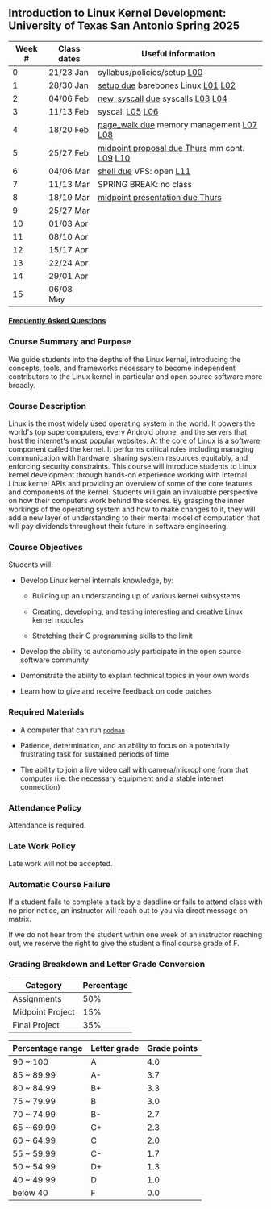 ## Introduction to Linux Kernel Development: University of Texas San Antonio Spring 2025

| Week # | Class dates | Useful information |
| -- | -- | -- |
| 0 | 21/23 Jan | syllabus/policies/setup [L00](/lectures/L00.md) |
| 1 | 28/30 Jan | [setup due](/assignments/setup.md) barebones Linux [L01](/lectures/L01.md) [L02](/lectures/L02.md)|
| 2 | 04/06 Feb | [new_syscall due](/assignments/new_syscall.md) syscalls [L03](/lectures/L03.md) [L04](/lectures/L04.md)|
| 3 | 11/13 Feb | syscall [L05](/lectures/L05.md) [L06](/lectures/L06.md) |
| 4 | 18/20 Feb | [page_walk due](/assignments/page_walk.md) memory management [L07](/lectures/L07.md) [L08](/lectures/L08.md) |
| 5 | 25/27 Feb | [midpoint proposal due Thurs](/assignments/midpoint.md) mm cont. [L09](/lectures/L09.md) [L10](/lectures/L10.md) |
| 6 | 04/06 Mar | [shell due](/assignments/shell.md) VFS: open [L11](/lectures/L11.md) |
| 7 | 11/13 Mar | SPRING BREAK: no class |
| 8 | 18/19 Mar | [midpoint presentation due Thurs](/assignments/midpoint.md) |
| 9 | 25/27 Mar | |
| 10 | 01/03 Apr | |
| 11 | 08/10 Apr | |
| 12 | 15/17 Apr | |
| 13 | 22/24 Apr | |
| 14 | 29/01 Apr | |
| 15 | 06/08 May | |

#### [Frequently Asked Questions](faq.md)

### Course Summary and Purpose

We guide students into the depths of the Linux kernel, introducing the concepts, tools, and frameworks
necessary to become independent contributors to the Linux kernel in particular and open source software more broadly.

### Course Description

Linux is the most widely used operating system in the world.
It powers the world's top supercomputers, every Android phone,
and the servers that host the internet's most popular websites.
At the core of Linux is a software component called the kernel.
It performs critical roles including managing communication with
hardware, sharing system resources equitably, and enforcing
security constraints.
This course will introduce students to Linux kernel development
through hands-on experience working with internal Linux kernel
APIs and providing an overview of some of the core features
and components of the kernel.
Students will gain an invaluable perspective on how their computers
work behind the scenes. By grasping the inner workings of the operating
system and how to make changes to it, they will add a new layer of
understanding to their mental model of computation that will pay
dividends throughout their future in software engineering.

### Course Objectives

Students will:

* Develop Linux kernel internals knowledge, by:

    * Building up an understanding up of various kernel subsystems

    * Creating, developing, and testing interesting and creative Linux kernel modules

    * Stretching their C programming skills to the limit

* Develop the ability to autonomously participate in the open source software community

* Demonstrate the ability to explain technical topics in your own words

* Learn how to give and receive feedback on code patches

### Required Materials

* A computer that can run [`podman`](https://podman.io/)

* Patience, determination, and an ability to focus on a potentially frustrating task for sustained periods of time

* The ability to join a live video call with camera/microphone from that computer
  (i.e. the necessary equipment and a stable internet connection)

### Attendance Policy

Attendance is required.

### Late Work Policy

Late work will not be accepted.

### Automatic Course Failure

If a student fails to complete a task by a deadline or fails to attend class with no prior notice,
an instructor will reach out to you via direct message on matrix.

If we do not hear from the student within one week of an instructor reaching out,
we reserve the right to give the student a final course grade of F.

### Grading Breakdown and Letter Grade Conversion

| Category | Percentage |
|--|--|
| Assignments                           | 50% |
| Midpoint Project                      | 15% |
| Final Project                         | 35% |

|Percentage range|Letter grade|Grade points|
|--|--|--|
|90 ~ 100  |A |4.0|
|85 ~ 89.99|A-|3.7|
|80 ~ 84.99|B+|3.3|
|75 ~ 79.99|B |3.0|
|70 ~ 74.99|B-|2.7|
|65 ~ 69.99|C+|2.3|
|60 ~ 64.99|C |2.0|
|55 ~ 59.99|C-|1.7|
|50 ~ 54.99|D+|1.3|
|40 ~ 49.99|D |1.0|
|below 40  |F |0.0|
